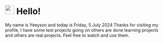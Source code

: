  <h1>
    <img src="https://emojis.slackmojis.com/emojis/images/1643510097/45343/hi.gif?1643510097" width="30"/> 
    Hello!
 </h1>
 <p>
    My name is Yeeyson and today is Friday, 5 July 2024
    Thanks for visiting my profile, I have some test projects going on others are done learning projects and others are real projects.
    Feel free to watch and use them.
 </p>